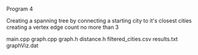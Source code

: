 Program 4

Creating a spanning tree by connecting a starting city to it's closest cities creating a vertex edge count no more than 3

main.cpp
graph.cpp
graph.h
distance.h
filtered_cities.csv
results.txt
graphViz.dat
